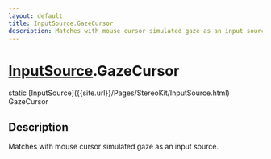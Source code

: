 ```yaml
---
layout: default
title: InputSource.GazeCursor
description: Matches with mouse cursor simulated gaze as an input source.
---
```

# [InputSource]({{site.url}}/Pages/StereoKit/InputSource.html).GazeCursor

<div class='signature' markdown='1'>
static [InputSource]({{site.url}}/Pages/StereoKit/InputSource.html) GazeCursor
</div>

## Description
Matches with mouse cursor simulated gaze as an input source.

